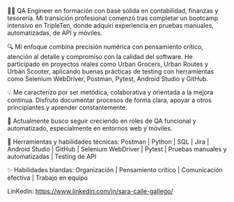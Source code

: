 👩‍💻 QA Engineer en formación con base sólida en contabilidad, finanzas y tesorería. Mi transición profesional comenzó tras completar un bootcamp intensivo en TripleTen, donde adquirí experiencia en pruebas manuales, automatizadas, de API y móviles.

🔍 Mi enfoque combina precisión numérica con pensamiento crítico, atención al detalle y compromiso con la calidad del software. He participado en proyectos reales como Urban Grocers, Urban Routes y Urban Scooter, aplicando buenas prácticas de testing con herramientas como Selenium WebDriver, Postman, Pytest, Android Studio y GitHub.

💡 Me caracterizo por ser metódica, colaborativa y orientada a la mejora continua. Disfruto documentar procesos de forma clara, apoyar a otros principiantes y aprender constantemente.

🚀 Actualmente busco seguir creciendo en roles de QA funcional y automatizado, especialmente en entornos web y móviles.

🔧 Herramientas y habilidades técnicas: Postman | Python | SQL | Jira | Android Studio | GitHub | Selenium WebDriver | Pytest | Pruebas manuales y automatizadas | Testing de API

✨ Habilidades blandas: Organización | Pensamiento crítico | Comunicación efectiva | Trabajo en equipo

LinKedln: https://www.linkedin.com/in/sara-calle-gallego/ 
